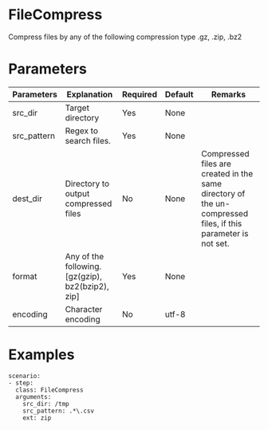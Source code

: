 # FileCompress
Compress files by any of the following compression type
.gz, .zip, .bz2

# Parameters
|Parameters|Explanation|Required|Default|Remarks|
|----------|-----------|--------|-------|-------|
|src_dir|Target directory|Yes|None||
|src_pattern|Regex to search files.|Yes|None||
|dest_dir|Directory to output compressed files|No|None|Compressed files are created in the same directory of the un-compressed files, if this parameter is not set.|
|format|Any of the following. [gz(gzip), bz2(bzip2), zip]|Yes|None||
|encoding|Character encoding|No|utf-8||

# Examples
```
scenario:
- step:
  class: FileCompress
  arguments:
    src_dir: /tmp
    src_pattern: .*\.csv
    ext: zip
```
